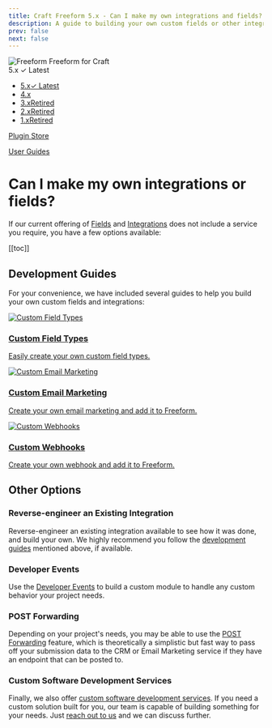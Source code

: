 ```yaml
---
title: Craft Freeform 5.x - Can I make my own integrations and fields? - User Guide
description: A guide to building your own custom fields or other integration for Freeform.
prev: false
next: false
---
```


<meta property="og:image" content="https://docs.solspace.com/extras/social/craft/freeform/freeform.png" />

<div id="pr-heading">
    <img src="https://docs.solspace.com/extras/icons/products/freeform-icon.png" alt="Freeform" class="pr-image">
    <span class="pr-name">Freeform</span>
    <span class="pr-category">for Craft</span>
    <div class="pr-v-wrapper">
        <div class="pr-v">
            <span class="pr-v-v">5.x</span>
            <span class="pr-v-type pr-latest">✓ Latest</span>
            <span class="pr-v-arrow arrow down"></span>
        </div>
        <ul class="pr-v-list">
            <li><a href="/craft/freeform/v5/">5.x<span class="pr-v-type pr-latest">✓ Latest</span></a></li>
            <li><a href="/craft/freeform/v4/">4.x</a></li>
            <li><a href="/craft/freeform/v3/">3.x<span class="pr-v-type pr-retired">Retired</span></a></li>
            <li><a href="/craft/freeform/v2/">2.x<span class="pr-v-type pr-retired">Retired</span></a></li>
            <li><a href="/craft/freeform/v1/">1.x<span class="pr-v-type pr-retired">Retired</span></a></li>
        </ul>
    </div>
    <div class="pr-buy">
        <a href="https://plugins.craftcms.com/freeform" class="button button-blue"><span class="external-url">Plugin Store</span></a>
    </div>
</div>

<span class="page-section"><a href="/craft/freeform/v5/guides/">User Guides</a></span>

# Can I make my own integrations or fields?

If our current offering of [Fields](../forms/fields/) and [Integrations](../integrations/) does not include a service you require, you have a few options available:


[[toc]]


## Development Guides
For your convenience, we have included several guides to help you build your own custom fields and integrations:

<div class="menu-grid">
    <a href="../../developer/field-types/" class="menu-box">
        <img src="../../../../images/icons/field-text.png" alt="Custom Field Types">
        <div class="menu-grid-text">
            <h3>Custom Field Types <Badge type="feature" text="New!" /></h3>
            <p>Easily create your own custom field types.</p>
        </div>
    </a>
    <a href="../../developer/email-marketing/" class="menu-box">
        <img src="../../../../images/icons/megaphone.png" alt="Custom Email Marketing">
        <div class="menu-grid-text">
            <h3>Custom Email Marketing</h3>
            <p>Create your own email marketing and add it to Freeform.</p>
        </div>
    </a>
    <a href="../../developer/webhooks/" class="menu-box">
        <img src="../../../../images/icons/webhook.png" alt="Custom Webhooks">
        <div class="menu-grid-text">
            <h3>Custom Webhooks</h3>
            <p>Create your own webhook and add it to Freeform.</p>
        </div>
    </a>
</div>


## Other Options

### Reverse-engineer an Existing Integration
Reverse-engineer an existing integration available to see how it was done, and build your own. We highly recommend you follow the [development guides](#development-guides) mentioned above, if available.

### Developer Events
Use the [Developer Events](../developer/events/) to build a custom module to handle any custom behavior your project needs.

### POST Forwarding
Depending on your project's needs, you may be able to use the [POST Forwarding](../integrations/post-forwarding/) feature, which is theoretically a simplistic but fast way to pass off your submission data to the CRM or Email Marketing service if they have an endpoint that can be posted to.

### Custom Software Development Services
Finally, we also offer [custom software development services](/support/premium/). If you need a custom solution built for you, our team is capable of building something for your needs. Just [reach out to us](/support/) and we can discuss further.